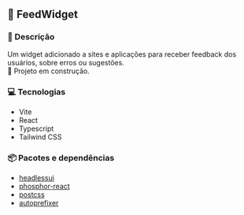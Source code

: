 ## 👋 **FeedWidget**

### 💬 Descrição

Um widget adicionado a sites e aplicações para receber feedback dos usuários, sobre erros ou sugestões.  
🚧 Projeto em construção.

### 💻 Tecnologias

* Vite
* React
* Typescript
* Tailwind CSS

### 📦 Pacotes e dependências

* [headlessui](https://headlessui.com/)
* [phosphor-react](https://phosphoricons.com/)
* [postcss](https://postcss.org/)
* [autoprefixer](https://autoprefixer.github.io/)
